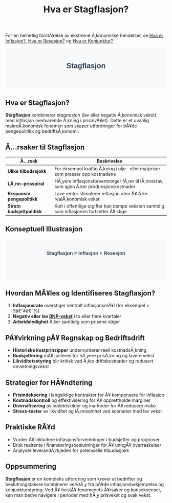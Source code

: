 ﻿---
title: "Hva er Stagflasjon?"
meta_title: "Hva er Stagflasjon?"
meta_description: 'For en helhetlig forstÃ¥else av ekstreme Ã¸konomiske hendelser, se [Hva er Inflasjon?](/blogs/regnskap/hva-er-inflasjon "Hva er Inflasjon? Komplett Guide til In...'
slug: hva-er-stagflasjon
type: blog
layout: pages/single
---

For en helhetlig forstÃ¥else av ekstreme Ã¸konomiske hendelser, se [Hva er Inflasjon?](/blogs/regnskap/hva-er-inflasjon "Hva er Inflasjon? Komplett Guide til Inflasjon i Regnskap og Ã˜konomi"), [Hva er Resesjon?](/blogs/regnskap/resesjon "Hva er Resesjon? Betydning, Ã¥rsaker og regnskapsmessige implikasjoner") og [Hva er Konjunktur?](/blogs/regnskap/hva-er-konjunktur "Hva er Konjunktur? Komplett Guide til Ã˜konomiske Sykluser").

![Illustrasjon av stagflasjonskonseptet der inflasjon stiger mens Ã¸konomisk vekst avtar](hva-er-stagflasjon-image.svg)

## Hva er Stagflasjon?

**Stagflasjon** kombinerer *stagnasjon* (lav eller negativ Ã¸konomisk vekst) med *inflasjon* (vedvarende Ã¸kning i prisnivÃ¥et). Dette er et uvanlig makroÃ¸konomisk fenomen som skaper utfordringer for bÃ¥de pengepolitikk og bedriftsÃ¸konomi.

## Ã…rsaker til Stagflasjon

| **Ã…rsak**                  | **Beskrivelse**                                                                            |
|----------------------------|-------------------------------------------------------------------------------------------|
| **Ulike tilbudssjokk**     | For eksempel kraftig Ã¸kning i olje- eller matpriser som presser opp kostnadene            |
| **LÃ¸nn-prisspiral**        | HÃ¸yere inflasjonsforventninger fÃ¸rer til lÃ¸nnskrav, som igjen Ã¸ker produksjonskostnader    |
| **Ekspansiv pengepolitikk**| Lave renter stimulerer inflasjon uten Ã¥ Ã¸ke realÃ¸konomisk vekst                           |
| **Stram budsjettpolitikk** | Kutt i offentlige utgifter kan dempe veksten samtidig som inflasjonen fortsetter Ã¥ stige  |

## Konseptuell Illustrasjon

![Diagram som viser konseptet Stagflasjon = Inflasjon + Resesjon](stagflasjon-konsept.svg)

## Hvordan MÃ¥les og Identifiseres Stagflasjon?

1. **Inflasjonsrate** overstiger sentralt inflasjonsmÃ¥l (for eksempel > 3â€“4â€¯%)
2. **Negativ eller lav [BNP-vekst](/blogs/regnskap/hva-er-bnp "Hva er BNP? Betydning for Bedrifter og RegnskapsfÃ¸ring")** i to eller flere kvartaler
3. **Arbeidsledighet** Ã¸ker samtidig som prisene stiger

## PÃ¥virkning pÃ¥ Regnskap og Bedriftsdrift

* **Historiske kostprinsipper** undervurderer reell kostnadsÃ¸kning
* **Budsjettering** mÃ¥ justeres for hÃ¸yere prisÃ¸kning og lavere vekst
* **Likviditetsstyring** blir kritisk ved Ã¸kte driftskostnader og redusert omsetningsvekst

## Strategier for HÃ¥ndtering

* **Prisindeksering** i langsiktige kontrakter for Ã¥ kompensere for inflasjon
* **Kostnadskontroll** og effektivisering for Ã¥ opprettholde marginer
* **Diversifisering** av inntektskilder og markeder for Ã¥ redusere risiko
* **Stress-tester** av likviditet og lÃ¸nnsomhet ved scenarier med lav vekst

## Praktiske RÃ¥d

* Vurder Ã¥ inkludere inflasjonsforventninger i budsjetter og prognoser
* Bruk realrente i finansieringsbeslutninger for Ã¥ unngÃ¥ overraskelser
* Analyser leverandÃ¸rkjeden for potensielle tilbudssjokk

## Oppsummering

**Stagflasjon** er en kompleks utfordring som krever at bedrifter og beslutningstakere kombinerer verktÃ¸y fra bÃ¥de inflasjonsbekjempelse og konjunkturstyring. Ved Ã¥ forstÃ¥ fenomenets Ã¥rsaker og konsekvenser, kan man bedre navigere i perioder med hÃ¸y prisvekst og svak vekst.
